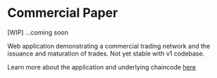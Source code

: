 # Commercial Paper

[WIP]
...coming soon

Web application demonstrating a commercial trading network and the issuance and
maturation of trades.  Not yet stable with v1 codebase.

Learn more about the application and underlying chaincode [here](https://github.com/IBM-Blockchain/cp-web)
